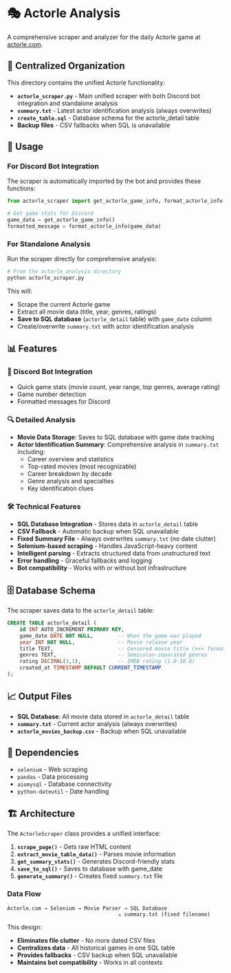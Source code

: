# 🎭 Actorle Analysis

A comprehensive scraper and analyzer for the daily Actorle game at [actorle.com](https://actorle.com/).

## 📁 Centralized Organization

This directory contains the unified Actorle functionality:

- **`actorle_scraper.py`** - Main unified scraper with both Discord bot integration and standalone analysis
- **`summary.txt`** - Latest actor identification analysis (always overwrites)
- **`create_table.sql`** - Database schema for the actorle_detail table
- **Backup files** - CSV fallbacks when SQL is unavailable

## 🚀 Usage

### For Discord Bot Integration

The scraper is automatically imported by the bot and provides these functions:

```python
from actorle_scraper import get_actorle_game_info, format_actorle_info

# Get game stats for Discord
game_data = get_actorle_game_info()
formatted_message = format_actorle_info(game_data)
```

### For Standalone Analysis

Run the scraper directly for comprehensive analysis:

```bash
# From the actorle_analysis directory
python actorle_scraper.py
```

This will:
- Scrape the current Actorle game
- Extract all movie data (title, year, genres, ratings)
- **Save to SQL database** (`actorle_detail` table) with `game_date` column
- Create/overwrite `summary.txt` with actor identification analysis

## 📊 Features

### 🎯 Discord Bot Integration
- Quick game stats (movie count, year range, top genres, average rating)
- Game number detection
- Formatted messages for Discord

### 🔍 Detailed Analysis
- **Movie Data Storage**: Saves to SQL database with game date tracking
- **Actor Identification Summary**: Comprehensive analysis in `summary.txt` including:
  - Career overview and statistics
  - Top-rated movies (most recognizable)
  - Career breakdown by decade
  - Genre analysis and specialties
  - Key identification clues

### 🛠️ Technical Features
- **SQL Database Integration** - Stores data in `actorle_detail` table
- **CSV Fallback** - Automatic backup when SQL unavailable
- **Fixed Summary File** - Always overwrites `summary.txt` (no date clutter)
- **Selenium-based scraping** - Handles JavaScript-heavy content
- **Intelligent parsing** - Extracts structured data from unstructured text
- **Error handling** - Graceful fallbacks and logging
- **Bot compatibility** - Works with or without bot infrastructure

## 🗄️ Database Schema

The scraper saves data to the `actorle_detail` table:

```sql
CREATE TABLE actorle_detail (
    id INT AUTO_INCREMENT PRIMARY KEY,
    game_date DATE NOT NULL,        -- When the game was played
    year INT NOT NULL,              -- Movie release year
    title TEXT,                     -- Censored movie title (××× format)
    genres TEXT,                    -- Semicolon-separated genres
    rating DECIMAL(3,1),            -- IMDB rating (1.0-10.0)
    created_at TIMESTAMP DEFAULT CURRENT_TIMESTAMP
);
```

## 📈 Output Files

- **SQL Database**: All movie data stored in `actorle_detail` table
- **`summary.txt`** - Current actor analysis (always overwrites)
- **`actorle_movies_backup.csv`** - Backup when SQL unavailable

## 🔧 Dependencies

- `selenium` - Web scraping
- `pandas` - Data processing
- `aiomysql` - Database connectivity
- `python-dateutil` - Date handling

## 🏗️ Architecture

The `ActorleScraper` class provides a unified interface:

1. **`scrape_page()`** - Gets raw HTML content
2. **`extract_movie_table_data()`** - Parses movie information
3. **`get_summary_stats()`** - Generates Discord-friendly stats
4. **`save_to_sql()`** - Saves to database with game_date
5. **`generate_summary()`** - Creates fixed `summary.txt` file

### Data Flow

```
Actorle.com → Selenium → Movie Parser → SQL Database
                                    ↘ summary.txt (fixed filename)
```

This design:
- **Eliminates file clutter** - No more dated CSV files
- **Centralizes data** - All historical games in one SQL table
- **Provides fallbacks** - CSV backup when SQL unavailable
- **Maintains bot compatibility** - Works in all contexts 